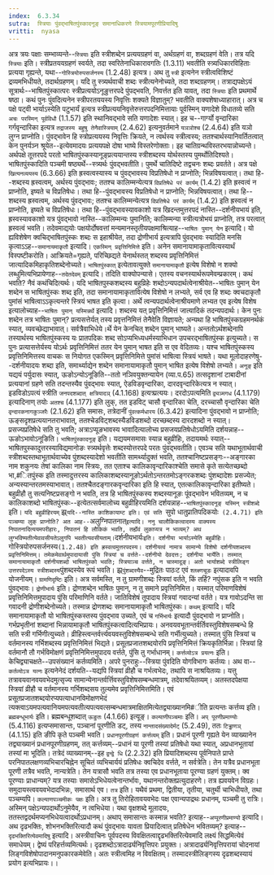 ```yaml
---
index:  6.3.34
sutra:  स्त्रियाः पुंवद्भाषितपुंस्कादनूङ् समानाधिकरणे स्त्रियामपूरणीप्रियादिषु
vritti:  nyasa
---
```


अत्र त्रयः पक्षाः सम्भाव्यन्ते--`स्त्रियाः` इति स्त्रीशब्देन प्रत्ययग्रहणं वा, अर्थग्रहणं वा, शब्दग्रहणं वेति। तत्र यदि `स्त्रियाः` इति। स्त्रीप्रतययग्रहणं स्वर्यते, तदा स्वरितेनाधिकारावगतिः (1.3.11) भवतीति स्त्र्यधिकारविहिताः प्रत्यया गृह्यन्ते, यथा--`गोस्त्रियोरुपसर्जनस्य` (1.2.48) इत्यत्र। अथ तु `स्त्री` इत्यनेन स्त्रीत्वविशिष्टं द्रव्यमभिधीयते, तदार्थग्रहणम्। यदि तु स्त्र्यर्थवाची शब्दः स्त्रीत्यनेनोच्यते, तदा शब्दग्रहणम्। तत्राद्यपक्षेऽयं सूत्रार्थः--भाषितपुंस्कात्परः स्त्रीप्रत्ययोऽनूङुत्तरपदे पुंपद्भवति, निवर्त्तत इति यावत्, तदा `स्त्रियाः` इति प्रथमार्थे षष्ठा। कथं पुनः पुंवदित्यनेन स्त्रीपरतययस्य निवृत्तिः शक्यते विज्ञातुम्? भवतीति वाक्यशेषाध्याहारात्। अत्र च पक्षे पट्वी भार्याऽस्येति पटुभार्यं इत्यत्र स्त्रीप्रत्ययनिवृत्तेरुत्तरपदनिमित्तायाः पूर्वस्मिन् यणादेशे विधातव्ये सति `अचः परस्मिन् पूर्वविधौ` (1.1.57) इति स्थानिवद्भावे सति यणादेशः स्यात्। इह च--गार्ग्यो वृन्दारिका गर्गवृन्दारिका इत्यत्र `तद्राजस्य बहुषु तेनैवास्त्रियाम्` (2.4.62) इत्यनुवर्तमाने `यञञोश्च` (2.4.64) इति यञो लुग्न प्राप्नोति। पुंवद्भावेन हि स्त्रोप्रत्ययस्य निवृत्तिः क्रियते, न त्वर्थस्य स्त्रीत्वस्य; ततश्चार्थस्यानिवर्तितत्वात् केन पुनर्यञ्न श्रूयेत--इत्येवमादयः प्रत्ययपक्षे दोषा भाष्ये विस्तरेणोक्ताः। इह चातिग्रन्थविस्तरभयान्नोच्यन्ते।
अर्थपक्षे तूत्तरपदे परतो भाषितपुंस्कस्यानूङ्प्रत्ययान्तस्य स्त्रीशब्दस्य योर्थस्तस्य पुमर्थोतिदिश्यते। भाषितपुंस्कादिति पञ्चमी षष्ठ्यर्थे--स्त्र्यर्थः पुंवद्भवतीति। पुमर्थे चातिदिष्टे तद्वचनः शब्दः प्रवर्तते। अत्र पक्षे `खित्यनव्ययस्य` (6.3.66) इति ह्रस्वत्वस्यास्य च पुंवद्भावस्य विप्रतिषेधो न प्राप्नोति; भिन्नविषयत्वात्। तथा हि--शब्दस्य ह्रस्वत्वम्, अर्थस्य पुंवद्भावः; ततश्च कालिम्मन्येत्यत्र `विप्रतिषेधे परं कार्यम्` (1.4.2) इति ह्रस्वत्वं न प्राप्नोति, इष्यते च विप्रतिषेधः। तथा हि--पुंवद्भावस्य विप्रतिषेधो न प्राप्नोति; भिन्नविषयत्वात्। तथा हि--शब्दस्य ह्रस्वत्वम्, अर्थस्य पुंवद्भावः; ततश्च कालिम्मन्येत्यत्र `विप्रतिषेधे परं कार्यम्` (1.4.2) इति ह्रस्वत्वं न प्राप्नोति, इष्यते च विप्रतिषेधः। तथा हि--पुंवद्भावस्यावकाशो यत्र खिदन्तमुत्तरपदं नास्ति--दर्शनीयभायं इति, ह्रस्वस्यावकाशो यत्र पुंवद्भावो नास्ति--कालिम्मन्यः पुमानिति; कालिम्मन्या स्त्रीत्यत्रोभयं प्राप्नोति, तत्र परत्वात् ह्रस्वत्वं भवति। तदेवमाद्ययोः पक्षयोर्दोषवत्तां मन्यमानस्तृतीयपक्षमाश्रित्याह--`भाषितः पुमान् येन` इत्यादि। यो ह्यविशेषेण क्वचिद्भाषितपुंस्कः शब्दः स इहाश्रीयेत, तदा द्रोणीभार्य इत्यत्रापि पुंवद्भावः स्यादिति मनसि कृत्वाऽऽह--`समानायमाकृतौ` इत्यादि। `एकस्मिन् प्रवृत्तिनिमित्ते` इति। अनेन समानायामाकृतावित्यस्यार्थं विस्पष्टीकरोति। आक्रियते=गृह्यते, परिच्छिद्यते येनार्थस्तत् शब्दस्य प्रवृत्तिनिमित्तं जात्यादिकमिहाकृतिशब्देनोच्यते।
`भाषितपुंस्कात्` इत्येतावत्युक्ते `समानायामाकृतौ` इत्येष विशेषो न शक्यो लब्धुमित्यभिप्रायेणाह--`तदेतदेवम्` इत्यादि। तदिति वाक्योपन्यासे। एतस्य वचनस्यार्थरूपमेवम्प्रकारम्। कथं भवति? नैवं कथंचिदित्यर्थः। यदि भाषितपुस्कशब्दस्य बहुव्रिहेः शब्दोऽन्यपदार्थत्वेनाश्रीयेत--भाषितः पुमान् येन शब्देन स भाषितपुंस्कः शब्द इति, तदा समानायामाकृतावित्येष विशेषो न लभ्यते, सर्व एव हि शब्दः क्वचदाकृतौ पुमांसं भाषित्वाऽऽकृत्यन्तरे स्त्रियं भाषत इति कृत्वा। अर्थे त्वन्यपदार्थत्वेनाश्रीयमाणे लभ्यत एव इत्येष विशेष इत्यालोच्याह--`भाषितः पुमान् यस्मिन्नर्थे` इत्यादि। शब्दस्य यत् प्रवृत्तिनिमित्तं जात्यादिकं तदन्यपदार्थः। केन पुनः शब्देन तत्र भाषितः पुमान्? प्रत्यसत्तेर्यत् तस्य प्रवृत्तनिमित्तं तेनैवेति विज्ञायते; अन्यथा हि भाषितपुंस्कग्रहमनर्थकं स्यात्, व्यवच्छेद्याभावात्। सर्वत्रैवाभिधेये।र्थे येन केनचित् शब्देन पुमान् भाष्यते। अन्ततोऽर्थशब्देनापि तस्यार्थस्य भाषितपुंस्कस्य यः प्रातपदिकः शब्द सोऽप्यभिध्यधर्मस्याभिधान उपचरद्भाषितपुंस्क इत्युच्यते। स पुनः प्रत्यासत्तेर्यस्य योऽर्थः प्रवृत्तिनिमित्तं ततर येन पुमान् भाषत इति स एव वेदितव्यः। यश्च भाषितपुंस्कस्य प्रवृत्तिनिमित्तस्य वाचकः स नियोगत एकस्मिन् प्रवृत्तिनिमित्ते पुमांसं भाषित्वा स्त्रियं भाषते। यथा मूलोदाहरणेषु--दर्शनीयादयः शब्दा इति, समार्थ्याद्येन शब्देन समानायामाकृतौ पुमान् भाषित इत्येष विशेषो लभ्यते।
`अनूङ्` इति यद्ययं पर्युदासः स्यात्, ऊङोऽन्योऽनूङिति--ततो नञिवयुक्तन्यायेन (व्या.प.65) तत्सदृशानां टाबादीनां प्रत्ययानां ग्रहणे सति तदन्तस्यैव पुंवद्भावः स्यात्, ऐडविडवृन्दारिका, दारदवृन्दारिकेत्यत्र न स्यात्। इडविडोऽपत्यं स्त्रीति `जनपदशब्दात् क्षत्रियादञ्` (4.1.168) इत्यत्र्प्रत्ययः। दरदोऽपत्यमिति `द्व्यञ्मगध` (4.1.179) इत्यादिनाण् तयोः `अतश्च` (4.1.177) इति लुक्, तत इडविट् चासौ वृन्दारिका चेति, दरच्चासौ वृन्दारिका चेति `वृन्दारकनागकुञ्जरैः` (2.1.62) इति समासः, तत्रेदानीं `पुंवत्कर्मधारय` (6.3.42) इत्यादिना पुंवद्भावो न प्राप्नोति; ऊङ्सदृशप्रत्ययानतराभावात्, ततश्चेडविट्शब्दस्यैडविडशब्दो दरच्छब्दस्य दारदशब्दो न स्यात्। प्रसज्यप्रतिषेधे सति तु भवति; अत्राऽप्यूङभावस्य भावादित्यालोच्य प्रसजयप्रतिषेधोऽयमिति दर्शयन्नाह--ऊङोऽभावोऽनूङिति।
`भाषितपुंस्कादनूङ्` इति। यद्ययमसमासः स्यान्न बहुव्रीहिः, तदायमर्थः स्यात्--भाषितपुस्कादुत्तरस्याविद्यमानोङः स्त्र्यर्थवृत्तेः शब्दस्योत्तरपदे परतः पुंवद्भवतीति। एवञ्च सति यथाभूतार्थवाची स्त्रीशब्दस्तथाभूतार्थवाच्येव पुंशब्दस्यादेशो भवतीति सामर्थ्यादुक्तं भवति, ततश्चानिष्टप्रसङ्गः--अङ्गारका नाम शकुनयः तेषां कालिका नाम स्त्रियः, तत एताश्च कालिकावृन्दारिकाश्चेति समासे कृते सत्येतच्छब्दो भा,#ितपुंस्क इति तस्मादुत्तरस्य कालिकाशब्दस्यानूङोऽर्थतोऽन्तरतमोऽङ्गरकशब्दः पुंशब्दादेशः प्रसज्येत; अन्यस्यान्तरतमस्याभावात्। ततश्चैतदङ्गारकवृन्दारिका इति हि स्यात्, एतत्कालिकावृन्दारिका इतीष्यते। बहुव्रीहौ तु सत्यनिष्टप्रसङ्गो न भवति, तत्र हि भाषितपुंस्कस्य शब्दस्यानूङः पूंवद्भावेन भवितव्यम्, न च कालिकाशब्दो भाषितपुंस्कः--इत्येतत्सर्वमालोच्य बहुव्रीहिरयमिति दर्शयन्नाह--`भाषितपुंस्कादनूङ् यस्मिन् स्त्रीशब्दे` इति। `यदि बहुव्रीहिरयम्` झ्र्`यदि--नास्ति काशिकायाम्ट इति। एवं सति `सुपो धातुप्रातिपदिकयोः` (2.4.71) इति पञ्चम्या लुक् प्राप्नोति? अत आह--`अलुग्निपातनात्` इत्यादि। ननु चालौकिकत्वादस्य वाक्यस्य निपातनादित्ययमपरीहारः, निपातनं हि लौकिकं भवति, तर्ह्येवं लुकाप्यत्र न भाव्यम्? अथ लुग्भविष्यतीत्येवावसीयतेऽलुगपि भवतीत्यवसीयताम्।
`दर्शनीयभार्यः` इति। दर्शनीया भार्याऽस्येति बहुव्रीहिः। `गोस्त्रियोरुपसर्जनस्य` (1.2.48) इति ह्रस्वत्वमुत्तरपदस्य। दर्शनीयत्वं नामात्र सामान्ये विशेषो दर्शनीयशब्दस्य प्रवृत्तिनिमित्तम्। तमेकमेवार्थमुपादायासी पुंसि स्त्रियां च वर्त्तते--दर्शनीयो देवदत्तः; दर्शनीया भार्येति। तस्मात् समानायामाकृतौ दर्शनीयशब्दो भाषितपुंस्को भवति; स्त्रियाञ्च वर्त्तते, न चास्मादूङ्। अतो भार्याशब्दे स्त्रीलिङ्ग उत्तरपदेऽस्य स्त्रीशब्दस्य `पुंशब्दस्येव रूपं भवति। झ्र्`पुंशब्दस्यैव`--मुद्रितः पाठःट एवं `श्लक्ष्णचूडः` इत्यादावपि योजनीयम्।
`ग्रामणिदृष्टिः` इति। अत्र सर्वमस्ति, न तु ग्रामणीशब्दः स्त्रियां वर्तते, किं तर्हि? नपुंसक इति न भवति पुंवद्भावः। `द्रोणीभार्यः` इति। द्रोणशब्देन भाषितः पुमान्, न तु समाने प्रवृत्तिनिमित्त। यस्मात् परिमाणविशेषं प्रवृत्तिनिमित्तमुपादाय पुंसि परिमाणिनि वर्तते। जातिविशेषं तूपादाय स्त्रियां गवादन्यां वर्तते। यत्र गावोऽदन्ति सा गवादनी द्रोणीशब्देनोच्यते। तस्मान्न द्रोणशब्दः समानायामाकृतौ भाषितपुंस्कः।
`कथम्` इत्यादि। यदि समानायामाकृतौ यो भाषितपुंस्कस्तस्य पुंवद्भाव उच्यते, एवं च `गर्भिभार्यः` इत्यादौ पुंवद्भावो न प्राप्नोति। गर्भप्रभृतीनां शब्दानां भिन्नायामाकृतौ भाषितपुंस्कत्वादित्यभिप्रायः। अनवयवभूतान्तर्वर्तिवस्तुविशेषसम्बन्धे हि सति स्त्री गर्भिणीत्युच्यते। व्रीहिस्त्वन्तर्वर्त्त्यवयवस्तुविशेषसम्बन्धे सति गर्भीत्युच्यते। तस्मात् पुंसि स्त्रियां च वर्तमानस्य गर्भिशब्दस्य प्रवृत्तिनिमित्तं भिद्यते। प्रसूतप्रजातशब्दयोरपि प्रवृत्तिनिमित्तं क्रियकृतिर्भिन्ना। स्त्रियां हि वर्तमानौ तौ गर्भविमोक्षणं प्रवृत्तिनिमित्तमुपादय वर्त्तते, पुंसि तु गर्भाधानम्। `कर्त्तव्योऽत्र प्रयत्नः` इति। केचिद्व्याचक्षते--उपसंख्यानं कर्तव्यमिति। अपरे पुनराहुः--स्त्रिया पुंवदिति योगविभागः कर्तव्यः। अथ वा--`कर्तव्योऽत्र यत्नः` इत्यनेनेदं दर्शयति--यद्यपि स्त्रियां व्रीहौ च गर्भत्वभेदः, तथापि स नाश्रयितव्यः। यत्तु तत्रावयवानवयवभेदमुत्सृज्य सामान्येनान्तर्वर्त्तिवस्तुविशेषसम्बन्धमात्रम्, तदेवाश्रयितव्यम्। अतस्तदपेक्षया स्त्रियां व्रीहौ च वर्तमानस्य गर्भिशब्दसय तुल्यमेव प्रवृत्तिनिमित्तमिति। एवं प्रसूतप्रजातशब्दयोरप्यपत्याधानविमोक्षणभेदं त्यक्त्वाऽयमपत्यवानियमपत्यवतीत्यपत्यवत्सम्बन्धमात्रमाक्षितमित्येतद्व्याख्यानमि#ीति प्रत्यन्तः कर्त्तव्य इति।
`ब्रह्मबन्धूभार्यः` इति। ब्रह्मबन्धूशब्दात् `ऊङुतः` (4.1.66) इत्यूङ्। `कल्याणीपञ्चमाः` इति। `अप् पूरणीप्रमाण्योः` (5.4.116) इत्यप्समासान्तः, पञ्चानां पूरणीति डट्, तस्य `नान्तादसंख्यादेर्मट्` (5.2.49), ततः `टिड्ढाणञ्` (4.1.15) इति ङीपि कृते पञ्चमी भवति। `प्रधानपूरणीग्रहणं कर्त्तव्यम्` इति। प्रधानं पूरणी गृह्यते येन व्याख्यानेन तद्व्याख्यानं प्रधानपूरणीग्रहणम्, तत् कर्त्तव्यम्--प्रधानं या पूरणी तस्यां प्रतिषेधो यथा स्यात्, अप्रधानभूतायां तस्यां मा भूदिति। तत्रेदं व्याख्यानम्--इह `द्वन्द्वे धि` (2.2.32) इति प्रियादिशब्दस्य पूर्वनिपाते प्राप्ते परनिपातलक्षणव्यभिचारचिह्नेन सूचितं व्यभिचार्ययं प्रतिषेधः क्वचिदेव वर्त्तते, न सर्वत्रेति। तेन यत्रैव प्रधानभूता पूरणी तत्रैव भवति, नान्यत्रेति। तेन यत्रासौ भवति तत्र तस्या एव प्रधानभूताया पूरण्या ग्रहणं युक्तम्। क्व पूरण्याः प्राधान्यम्? यत्र तस्याः समासेऽभिधेयत्वेनान्तर्भावः, यथानन्तरोक्तप्रत्युदाहरणे। तत्र ह्यवयवेन विग्रहः। समुदायस्त्ववयवभेदादभिन्नः, समासार्थ एव। `तत्र` इति। यथैवं प्रथमा, द्वितीया, तृतीया, चतुर्थी चाभिधीयते, तथा पञ्चम्यपि। `कल्याणपञ्चमीकः पक्षः` इति। अत्र तु तिरोहितावयवभेदः पक्ष एवान्यपाद्रथः प्रधानम्, पञ्चमी तु रात्रिः। अस्मिन् पक्षेऽन्यपदार्थोऽनुमेयैव, न त्वभिधेया। यथा वृक्षशब्दे मूलादयः, ततस्तद्वदर्थमप्यनभिधेयत्वादर्थोऽप्रधानम्। अथाप् समासान्तः कस्मान्न भवति? इत्याह--`अप्पूरणीप्रमाण्यो` इत्यादि।
अथ दृढभक्तिः, शोभनभक्तिरित्यादौ कथं पुंवद्भावः यावता प्रियादित्वात् प्रतिषेधेन भवितव्यम्? इत्याह--`दृढभक्तिरित्येवमादिषु` इत्यादि। अस्त्रीवाचिनः पूर्वपदस्य विवक्षितत्वाद्दृढभक्तिरित्येवमादि लक्ष्यं सिद्धमित्येवं समाधेयम्। द्वेष्यं परिहर्त्तव्यमित्यर्थः। दृढशब्दोऽत्रादार्ढ्यनिवृत्तिपरः प्रयुक्तः। अत्रादार्ढ्यनिवृत्तिपरायां चोदनायां लिङ्गविशेषोपादानमनुपकारकमेवेति। अतः स्त्रीत्वमिह न विवक्षितम्। तस्मादस्त्रीलिङ्गस्य दृढशब्दस्यायं प्रयोग इत्यभिप्रायः।।


